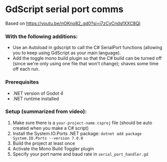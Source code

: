 # GdScript serial port comms
Based on https://youtu.be/nOKno82_gd0?si=i7zCyCndsfXXC8QI

### With the following additions:
- Use an Autoload in gdscript to call the C# SerialPort functions (allowing you to keep using GdScript as your main language).
- Add the toggle mono build plugin so that the C# build can be turned off (since we're only using one file that won't change); shaves some time off each run.

### Prerequisites
- .NET version of Godot 4
- .NET runtime installed

### Setup (summarized from video):
1. Make sure there is a `your-project-name.csproj` file (should be auto created when you make a C# script)
2. Install the System.IO.Ports .NET package: `dotnet add package System.IO.Ports --version 7.0.0`
3. Build the project at least once
4. Activate the Mono Build Toggler plugin
5. Specify your port name and baud rate in `serial_port_handler.gd`
